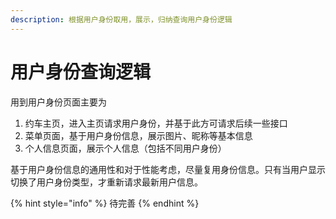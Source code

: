 ```yaml
---
description: 根据用户身份取用，展示，归纳查询用户身份逻辑
---
```


# 用户身份查询逻辑

用到用户身份页面主要为

1. 约车主页，进入主页请求用户身份，并基于此方可请求后续一些接口
2. 菜单页面，基于用户身份信息，展示图片、昵称等基本信息
3. 个人信息页面，展示个人信息（包括不同用户身份）

基于用户身份信息的通用性和对于性能考虑，尽量复用身份信息。只有当用户显示切换了用户身份类型，才重新请求最新用户信息。

{% hint style="info" %}
待完善
{% endhint %}

